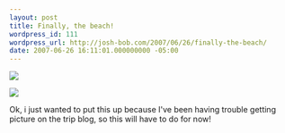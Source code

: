 ```yaml
---
layout: post
title: Finally, the beach!
wordpress_id: 111
wordpress_url: http://josh-bob.com/2007/06/26/finally-the-beach/
date: 2007-06-26 16:11:01.000000000 -05:00
---
```

<!--Mime Type of File is image/jpeg -->

<a href="http://josh-bob.com/wp-photos/20070626-171101-2.jpg"><img src="http://josh-bob.com/wp-photos/thumb.20070626-171101-2.jpg" /></a>

<!--Mime Type of File is image/jpeg -->

<a href="http://josh-bob.com/wp-photos/20070626-171101-1.jpg"><img src="http://josh-bob.com/wp-photos/thumb.20070626-171101-1.jpg" /></a>

Ok, i just wanted to put this up because I've been having trouble getting picture on the trip blog, so this will have to do for now!
